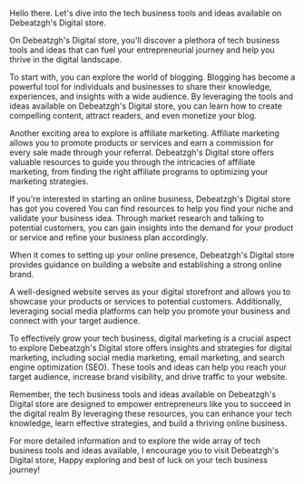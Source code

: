 Hello there. Let's dive into the tech business tools and ideas available on Debeatzgh's Digital store. 

On Debeatzgh's Digital store, you'll discover a plethora of tech business tools and ideas that can fuel your entrepreneurial journey and help you thrive in the digital landscape.

To start with, you can explore the world of blogging. Blogging has become a powerful tool for individuals and businesses to share their knowledge, experiences, and insights with a wide audience. By leveraging the tools and ideas available on Debeatzgh's Digital store, you can learn how to create compelling content, attract readers, and even monetize your blog.

Another exciting area to explore is affiliate marketing. Affiliate marketing allows you to promote products or services and earn a commission for every sale made through your referral. Debeatzgh's Digital store offers valuable resources to guide you through the intricacies of affiliate marketing, from finding the right affiliate programs to optimizing your marketing strategies.

If you're interested in starting an online business, Debeatzgh's Digital store has got you covered You can find resources to help you find your niche and validate your business idea. Through market research and talking to potential customers, you can gain insights into the demand for your product or service and refine your business plan accordingly.

When it comes to setting up your online presence, Debeatzgh's Digital store provides guidance on building a website and establishing a strong online brand.

A well-designed website serves as your digital storefront and allows you to showcase your products or services to potential customers. Additionally, leveraging social media platforms can help you promote your business and connect with your target audience.

To effectively grow your tech business, digital marketing is a crucial aspect to explore Debeatzgh's Digital store offers insights and strategies for digital marketing, including social media marketing, email marketing, and search engine optimization (SEO). These tools and ideas can help you reach your target audience, increase brand visibility, and drive traffic to your website.

Remember, the tech business tools and ideas available on Debeatzgh's Digital store are designed to empower entrepreneurs like you to succeed in the digital realm By leveraging these resources, you can enhance your tech knowledge, learn effective strategies, and build a thriving online business.

For more detailed information and to explore the wide array of tech business tools and ideas available, I encourage you to visit Debeatzgh's Digital store, Happy exploring and best of luck on your tech business journey!

